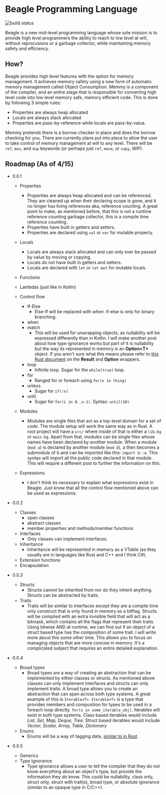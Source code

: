 # Beagle Programming Language
![build status](https://travis-ci.org/beaglelang/beagle-lang.svg?branch=master)

Beagle is a new mid-level programming language whose sole mission is to provide high level programmers the ability to reach to low level at will, without reprocusions or a garbage collector, while maintaining memory safety and efficiency.

## How?
Beagle provides high level features with the option for memory management. It achieves memory safety using a new form of automatic memory management called Object Consumption. Memmy is a component of the compiler, and an entire stage that is responsible for converting high level code into low level memory safe, memory efficient code. This is done by following 3 simple rules:
* Properties are always heap allocated
* Locals are always stack allocated
* Properties are pass-by-reference while locals are pass-by-value.

Memmy pretends there is a borrow checker in place and does the borrow checking for you. There are currently plans put into place to allow the user to take control of memory management at will to any level. There will be `ref`, `mov`, and `dup` keywords (or perhaps just `ref`, `move`, or `copy`; WIP).

## Roadmap (As of 4/15)

* 0.0.1
    * Properties
        * Properties are always heap allocated and can be referenced. They are cleaned up when their declaring scope is gone, and it no longer has living references aka, reference counting. A great point to make, as mentioned before, that this is not a runtime reference counting garbage collector, this is a compile time reference counting.
        * Properties have built in getters and setters.
        * Properties are declared using `val` or `var` for mutable property.
    * Locals
        * Locals are always stack allocated and can only ever be passed by value by moving or copying.
        * Locals do not have built in getters and setters.
        * Locals are declared with `let` or `let mut` for mutable locals.
    * Functions
    * Lambdas (just like in Kotlin)
    * Control flow
        * If-Else
            * Else-If will be replaced with *when*. if-else is only for binary branching.
        * when
        * match
            * This will be used for unwrapping objects, as nullability will be expressed differently than in Kotlin. I will make another post about how type ignorance works but part of it is nullability but the way its represented in memory is an **Option<T\>** object. If you aren't sure what this means please refer to [this Rust document](https://doc.rust-lang.org/std/option/) on the **Result** and **Option** wrappers.
        * loop
             * Infinite loop. Sugar for the `while(true)` loop.
        * for
            * Ranged for or foreach using `for(x in thing)`
        * unless
            * Sugar for `if(!x)`
        * until
            * Sugar for `for(i in 0..n-1)`. Syntax: `until(10)`
    * Modules
        * Modules are single files that act as a top-level domain for a set of code. The module setup will work the same way as in Rust. A root project will have a `src/` where inside of that is either a `lib.bg` or `main.bg`. Apart from that, modules can be single files whose names have been declared by another module. When a module (`mod a`) is declared by another module (`mod b`), a then becomes a submodule of b and can be imported like this: `import b::a`. This syntax will import all the public code declared in that module. This will require a different post to further the information on this.

    * Expressions
        * I don't think its necessary to explain what expressions exist in Beagle. Just know that all the control flow mentioned above can be used as expressions.

* 0.0.2
    * Classes
        * open classes
        * abstract classes
        * member properties and methods/member functions
    * Interfaces
        * Only classes can implement interfaces.
    * Inheritance
        * Inheritance will be represented in memory as a VTable (as they usually are in languages like Rust and C++ and I think C#).
    * Extension functions
    * Encapsulation

* 0.0.3
    * Structs
        * Structs cannot be inherited from nor do they inherit anything. Structs can be abstracted by traits.
    * Traits
        * Traits will be similar to interfaces except they are a compile time only construct that is only found in memory as a bitflag. Structs will be compiled with an extra invisible field that will act as a bitmask, which contains all the flags that represent their traits. Using bitwise AND at runtime, we can find out if an object of a struct based type has the composition of some trait. I will write more about this some other time. This allows you to focus on managing objects that are more concise in memory. It's a complicated subject that requires an entire detailed explanation.

* 0.0.4
    * Broad types
        * Broad types are a way of creating an abstraction that can be implemented by either classes or structs. As mentioned above classes can only implement interfaces and structs can only implement traits. A broad type allows you to create an abstraction that can span across both type systems. A great example of this is `Iterable<T>`. `Iterable<T>` is a type that provides members and composition for types to be used in a foreach loop directly. `for(x in some_iterable_obj)`. Iterables will exist in both type systems. Class based iterables would include *List, Set, Map, Deque, Tree*. Struct based iterables would include *Vector, Scalar, Array, Table, Dictionary*
    * Enums
        * Enums will be a way of tagging data, [similar to in Rust](https://doc.rust-lang.org/book/ch06-01-defining-an-enum.html).

* 0.0.5
    * Generics
    * Type Ignorance
        * Type ignorance allows a user to tell the compiler that they do not know everything about an object's type, but provide the information they *do* know. This could be nullability, class only, struct only, struct with trait(s), broad type, or absolute ignorance (similar to an opaque type in C/C++).
